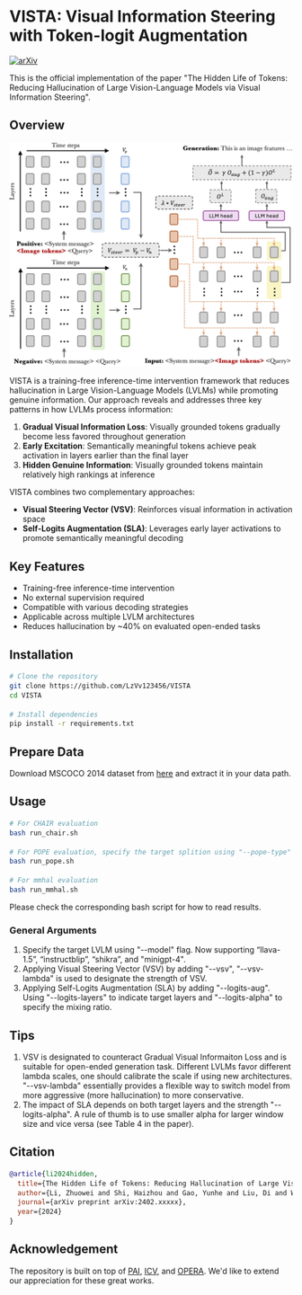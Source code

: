 # VISTA: Visual Information Steering with Token-logit Augmentation

[![arXiv](https://img.shields.io/badge/arXiv-2402.xxxxx-b31b1b.svg)](https://arxiv.org/abs/2402.xxxxx)

This is the official implementation of the paper "The Hidden Life of Tokens: Reducing Hallucination of Large Vision-Language Models via Visual Information Steering".

## Overview
![VISTA Overview](assets/overview.png)

VISTA is a training-free inference-time intervention framework that reduces hallucination in Large Vision-Language Models (LVLMs) while promoting genuine information. Our approach reveals and addresses three key patterns in how LVLMs process information:

1. **Gradual Visual Information Loss**: Visually grounded tokens gradually become less favored throughout generation
2. **Early Excitation**: Semantically meaningful tokens achieve peak activation in layers earlier than the final layer
3. **Hidden Genuine Information**: Visually grounded tokens maintain relatively high rankings at inference

VISTA combines two complementary approaches:
- **Visual Steering Vector (VSV)**: Reinforces visual information in activation space
- **Self-Logits Augmentation (SLA)**: Leverages early layer activations to promote semantically meaningful decoding

## Key Features

- Training-free inference-time intervention
- No external supervision required
- Compatible with various decoding strategies
- Applicable across multiple LVLM architectures
- Reduces hallucination by ~40% on evaluated open-ended tasks

## Installation

```bash
# Clone the repository
git clone https://github.com/LzVv123456/VISTA
cd VISTA

# Install dependencies
pip install -r requirements.txt
```

## Prepare Data
Download MSCOCO 2014 dataset from [here](https://cocodataset.org/#home) and extract it in your data path.


## Usage

```bash
# For CHAIR evaluation
bash run_chair.sh

# For POPE evaluation, specify the target splition using "--pope-type"
bash run_pope.sh

# For mmhal evaluation
bash run_mmhal.sh
```

Please check the corresponding bash script for how to read results.

### General Arguments
1. Specify the target LVLM using "--model" flag. Now supporting “llava-1.5”, “instructblip”, “shikra”, and "minigpt-4". 
2. Applying Visual Steering Vector (VSV) by adding "--vsv", "--vsv-lambda" is used to designate the strength of VSV.
3. Applying Self-Logits Augmentation (SLA) by adding "--logits-aug". Using "--logits-layers" to indicate target layers and "--logits-alpha" to specify the mixing ratio.


## Tips

1. VSV is designated to counteract Gradual Visual Informaiton Loss and is suitable for open-ended generation task. Different LVLMs favor different lambda scales, one should calibrate the scale if using new architectures.  "--vsv-lambda" essentially provides a flexible way to switch model from more aggressive (more hallucination) to more conservative. 
3. The impact of SLA depends on both target layers and the strength "--logits-alpha". A rule of thumb is to use smaller alpha for larger window size and vice versa (see Table 4 in the paper). 


## Citation
```bibtex
@article{li2024hidden,
  title={The Hidden Life of Tokens: Reducing Hallucination of Large Vision-Language Models via Visual Information Steering},
  author={Li, Zhuowei and Shi, Haizhou and Gao, Yunhe and Liu, Di and Wang, Zhenting and Chen, Yuxiao and Liu, Ting and Zhao, Long and Wang, Hao and Metaxas, Dimitris N.},
  journal={arXiv preprint arXiv:2402.xxxxx},
  year={2024}
}
```

## Acknowledgement
The repository is built on top of [PAI](https://github.com/LALBJ/PAI), [ICV](https://github.com/shengliu66/ICV), and [OPERA](https://github.com/shikiw/OPERA). We'd like to extend our appreciation for these great works.
